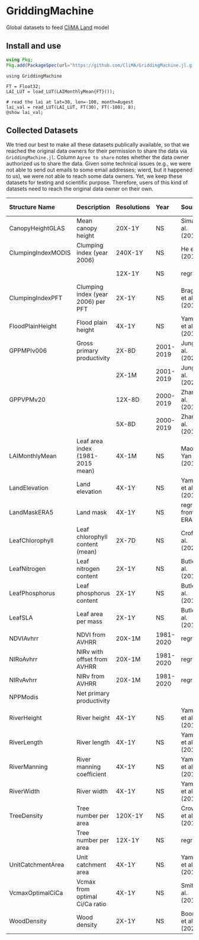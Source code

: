 # GriddingMachine

Global datasets to feed [CliMA Land](https://github.com/CliMA/Land) model




## Install and use
```julia
using Pkg;
Pkg.add(PackageSpec(url="https://github.com/CliMA/GriddingMachine.jl.git", rev="main"));
```

```@example preview
using GriddingMachine

FT = Float32;
LAI_LUT = load_LUT(LAIMonthlyMean{FT}());

# read the lai at lat=30, lon=-100, month=Augest
lai_val = read_LUT(LAI_LUT, FT(30), FT(-100), 8);
@show lai_val;
```




## Collected Datasets

We tried our best to make all these datasets publically available, so that we
reached the original data owners for their permission to share the data via
`GriddingMachine.jl`. Column `Agree to share` notes whether the data owner
authorized us to share the data. Given some technical issues (e.g., we were not
able to send out emails to some email addresses; wierd, but it happened to us),
we were not able to reach some data owners. Yet, we keep these datasets for
testing and scientific purpose. Therefore, users of this kind of datasets need
to reach the original data owner on their own.

| Structure Name     | Description                        | Resolutions | Year      | Source                  | Format | Credit (CliMA)   | Agree to share |
|:-------------------|:-----------------------------------|:------------|:----------|:------------------------|:-------|:-----------------|:---------------|
| CanopyHeightGLAS   | Mean canopy height                 | 20X-1Y      | NS        | Simard et al. (2011)    | NetCDF | Marcos Longo     | Yes            |
| ClumpingIndexMODIS | Clumping index (year 2006)         | 240X-1Y     | NS        | He et al. (2012)        | TIFF   | Renato Braghiere | NASA DATA      |
|                    |                                    | 12X-1Y      | NS        | regridded               | TIFF   | Yujie Wang       | Yes            |
| ClumpingIndexPFT   | Clumping index (year 2006) per PFT | 2X-1Y       | NS        | Braghiere et al. (2019) | NetCDF | Renato Braghiere | Yes            |
| FloodPlainHeight   | Flood plain height                 | 4X-1Y       | NS        | Yamazaki et al. (2019)  | NetCDF | Jake Bolewski    | Email error    |
| GPPMPIv006         | Gross primary productivity         | 2X-8D       | 2001-2019 | Jung et al. (2020)      | NetCDF | Yujie Wang       | Yes            |
|                    |                                    | 2X-1M       | 2001-2019 | Jung et al. (2020)      | NetCDF | Yujie Wang       | Yes            |
| GPPVPMv20          |                                    | 12X-8D      | 2000-2019 | Zhang et al. (2017)     | NetCDF | Russell Doughty  | Yes            |
|                    |                                    | 5X-8D       | 2000-2019 | Zhang et al. (2017)     | NetCDF | Russell Doughty  | Yes            |
| LAIMonthlyMean     | Leaf area index (1981-2015 mean)   | 4X-1M       | NS        | Mao and Yan (2019)      | NetCDF | Yujie Wang       | NASA DATA      |
| LandElevation      | Land elevation                     | 4X-1Y       | NS        | Yamazaki et al. (2017)  | NetCDF | Jake Bolewski    | Email error    |
| LandMaskERA5       | Land mask                          | 4X-1Y       | NS        | regridded from ERA5     | NetCDF | Yujie Wang       | ERA5 DATA      |
| LeafChlorophyll    | Leaf chlorophyll content (mean)    | 2X-7D       | NS        | Croft et al. (2020)     | NetCDF | Russell Doughty  | Asked+Waiting  |
| LeafNitrogen       | Leaf nitrogen content              | 2X-1Y       | NS        | Butler et al. (2017)    | NetCDF | Marcos Longo     | Asked+Waiting  |
| LeafPhosphorus     | Leaf phosphorus content            | 2X-1Y       | NS        | Butler et al. (2017)    | NetCDF | Marcos Longo     | Asked+Waiting  |
| LeafSLA            | Leaf area per mass                 | 2X-1Y       | NS        | Butler et al. (2017)    | NetCDF | Marcos Longo     | Asked+Waiting  |
| NDVIAvhrr          | NDVI from AVHRR                    | 20X-1M      | 1981-2020 | regridded               | NetCDF | Yujie Wang       | Yes            |
| NIRoAvhrr          | NIRv with offset from AVHRR        | 20X-1M      | 1981-2020 | regridded               | NetCDF | Yujie Wang       | Yes            |
| NIRvAvhrr          | NIRv from AVHRR                    | 20X-1M      | 1981-2020 | regridded               | NetCDF | Yujie Wang       | Yes            |
| NPPModis           | Net primary productivity           |             |           |                         |        |                  |                |
| RiverHeight        | River height                       | 4X-1Y       | NS        | Yamazaki et al. (2019)  | NetCDF | Jake Bolewski    | Email error    |
| RiverLength        | River length                       | 4X-1Y       | NS        | Yamazaki et al. (2019)  | NetCDF | Jake Bolewski    | Email error    |
| RiverManning       | River manning coefficient          | 4X-1Y       | NS        | Yamazaki et al. (2019)  | NetCDF | Jake Bolewski    | Email error    |
| RiverWidth         | River width                        | 4X-1Y       | NS        | Yamazaki et al. (2019)  | NetCDF | Jake Bolewski    | Email error    |
| TreeDensity        | Tree number per area               | 120X-1Y     | NS        | Crowther et al. (2015)  | TIFF   | Renato Braghiere | Yes            |
|                    | Tree number per area               | 12X-1Y      | NS        | regridded               | TIFF   | Yujie Wang       | Yes            |
| UnitCatchmentArea  | Unit catchment area                | 4X-1Y       | NS        | Yamazaki et al. (2019)  | NetCDF | Jake Bolewski    | Email error    |
| VcmaxOptimalCiCa   | Vcmax from optimal Ci/Ca ratio     | 4X-1Y       | NS        | Smith et al. (2019)     | NetCDF | Renato Braghiere | Yes            |
| WoodDensity        | Wood density                       | 2X-1Y       | NS        | Boonman et al. (2020)   | TIFF   | Marcos Longo     | Yes            |
